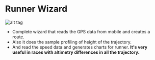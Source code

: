 # Runner Wizard
![alt tag](https://raw.githubusercontent.com/krukmat/running_guru/master/images/main_screen.png)
* Complete wizard that reads the GPS data from mobile and creates a route.
* Also it does the sample profiling of height of the trajectory. 
* And read the speed data and generates charts for runner.
**It's very useful in races with altimetry differences in all the trajectory.**
